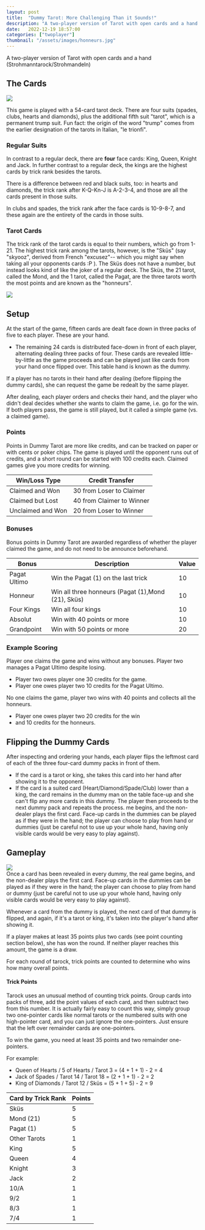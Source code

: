 ```yaml
---
layout: post
title:  "Dummy Tarot: More Challenging Than it Sounds!"
description: "A two-player version of Tarot with open cards and a hand (Strohmanntarock)."
date:   2022-12-19 18:57:00
categories: ["twoplayer"]
thumbnail: "/assets/images/honneurs.jpg"
---
```

A two-player version of Tarot with open cards and a hand (Strohmanntarock/Strohmandeln)

## The Cards
![](/assets/images/tarock.jpg)  

This game is played with a 54-card tarot deck. There are four suits (spades, clubs, hearts and diamonds), plus the additional fifth suit "tarot", which is a permanent trump suit. Fun fact: the origin of the word "trump" comes from the earlier designation of the tarots in Italian, "le trionfi".

### Regular Suits
In contrast to a regular deck, there are __four__ face cards: King, Queen, Knight and Jack.
In further contrast to a regular deck, the kings are the highest cards by trick rank besides the tarots.

There is a difference between red and black suits, too: in hearts and diamonds, the trick rank after K-Q-Kn-J is A-2-3-4, and those are all the cards present in those suits.

In clubs and spades, the trick rank after the face cards is 10-9-8-7, and these again are the entirety of the cards in those suits.

### Tarot Cards
The trick rank of the tarot cards is equal to their numbers, which go from 1-21. The highest trick rank among the tarots, however, is the "Sküs" (say "skyooz", derived from French "excusez"-- which you might say when taking all your opponents cards :P ). The Sküs does not have a number, but instead looks kind of like the joker of a regular deck. The Sküs, the 21 tarot, called the Mond, and the 1 tarot, called the Pagat, are the three tarots worth the most points and are known as the "honneurs".

![](/assets/images/honneurs.jpg)

## Setup
At the start of the game, fifteen cards are dealt face down in three packs of five to each player. These are your hand.
- The remaining 24 cards is distributed face-down in front of each player, alternating dealing three packs of four. These cards are revealed little-by-little as the game proceeds and can be played just like cards from your hand once flipped over. This table hand is known as the dummy.

If a player has no tarots in their hand after dealing (before flipping the dummy cards), she can request the game be redealt by the same player.

After dealing, each player orders and checks their hand, and the player who didn't deal decides whether she wants to claim the game, i.e. go for the win. If both players pass, the game is still played, but it called a simple game (vs. a claimed game).

### Points  
Points in Dummy Tarot are more like credits, and can be tracked on paper or with cents or poker chips. The game is played until the opponent runs out of credits, and a short round can be started with 100 credits each. Claimed games give you more credits for winning.

| Win/Loss Type     | Credit Transfer            |
| ----------------- | ------------------------- |
| Claimed and Won   | 30 from Loser to Claimer  |
| Claimed but Lost  | 40 from Claimer to Winner |
| Unclaimed and Won | 20 from Loser to Winner   |

### Bonuses
Bonus points in Dummy Tarot are awarded regardless of whether the player claimed the game, and do not need to be announce beforehand.

| Bonus        | Description                                        | Value |
| ------------ | -------------------------------------------------- | ----- |
| Pagat Ultimo | Win the Pagat (1) on the last trick                | 10    |
| Honneur      | Win all three honneurs (Pagat (1),Mond (21), Sküs) | 10    |
| Four Kings   | Win all four kings                                 | 10    |
| Absolut      | Win with 40 points or more                         | 10    |
| Grandpoint   | Win with 50 points or more                         | 20    |

### Example Scoring
Player one claims the game and wins without any bonuses. Player two manages a Pagat Ultimo despite losing.
  - Player two owes player one 30 credits for the game.
  - Player one owes player two 10 credits for the Pagat Ultimo.

No one claims the game, player two wins with 40 points and collects all the honneurs.
  - Player one owes player two 20 credits for the win 
  - and 10 credits for the honneurs.

## Flipping the Dummy Cards
After inspecting and ordering your hands, each player flips the leftmost card of each of the three four-card dummy packs in front of them. 
- If the card is a tarot or king, she takes this card into her hand after showing it to the opponent.
- If the card is a suited card (Heart/Diamond/Spade/Club) lower than a king, the card remains in the dummy man on the table face-up and she can't flip any more cards in this dummy. The player then proceeds to the next dummy pack and repeats the process.
me begins, and the non-dealer plays the first card. Face-up cards in the dummies can be played as if they were in the hand; the player can choose to play from hand or dummies (just be careful not to use up your whole hand, having only visible cards would be very easy to play against).

## Gameplay
![](/assets/images/dummytarot.jpg)  
Once a card has been revealed in every dummy, the real game begins, and the non-dealer plays the first card. Face-up cards in the dummies can be played as if they were in the hand; the player can choose to play from hand or dummy (just be careful not to use up your whole hand, having only visible cards would be very easy to play against).

Whenever a card from the dummy is played, the next card of that dummy is flipped, and again, if it's a tarot or king, it's taken into the player's hand after showing it.

If a player makes at least 35 points plus two cards (see point counting section below), she has won the round. If neither player reaches this amount, the game is a draw.

For each round of tarock, trick points are counted to determine who wins how many overall points.

#### __Trick Points__
Tarock uses an unusual method of counting trick points. Group cards into packs of three, add the point values of each card, and then subtract two from this number. It is actually fairly easy to count this way, simply group two one-pointer cards like normal tarots or the numbered suits with one high-pointer card, and you can just ignore the one-pointers. Just ensure that the left over remainder cards are one-pointers.

To win the game, you need at least 35 points and two remainder one-pointers.

For example:

- Queen of Hearts / 5 of Hearts / Tarot 3 = (4 + 1 + 1) - 2 = 4
- Jack of Spades / Tarot 14 / Tarot 18 = (2 + 1 + 1) - 2 = 2
- King of Diamonds / Tarot 12 / Sküs = (5 + 1 + 5) - 2 = 9

| Card by Trick Rank  | Points |
| ------------------- | ------ |
| Sküs               | 5      |
| Mond (21)          | 5      |
| Pagat (1)           | 5      |
| Other Tarots        | 1      |
| King                | 5      |
| Queen               | 4      |
| Knight              | 3      |
| Jack                | 2      |
| 10/A                | 1      |
| 9/2                 | 1      |
| 8/3                 | 1      |
| 7/4                 | 1      |
